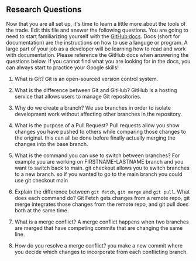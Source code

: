## Research Questions 

Now that you are all set up, it's time to learn a little more about the tools of the trade. Edit this file and answer the following questions. You are going to need to start familiarizing yourself with the [GitHub docs](https://docs.github.com/en). Docs (short for documentation) are the instructions on how to use a languge or program. A large part of your job as a developer will be learning how to read and work with documentation. Please reference the GitHub docs when answering the questions below. If you cannot find what you are looking for in the docs, you can always start to practice your Google skills!

1. What is Git?
Git is an open-sourced version control system.

2. What is the difference between Git and GitHub?
GitHub is a hosting service that allows users to manage Git repositories.

3. Why do we create a branch? 
We use branches in order to isolate development work without affecting other branches in the repository.

4. What is the purpose of a Pull Request?
Pull requests allow you show changes you have pushed to others while comparing those changes to the original. this can all be done before finally actually merging the changes into the base branch.

5. What is the command you can use to switch between branches? For example you are working on FIRSTNAME-LASTNAME branch and you want to switch back to main.
git checkout allows you to switch branches to a new branch. so if you wanted to go to the main branch you could use git checkout main

6. Explain the difference between `git fetch`, `git merge` and `git pull`. What does each command do?
Git Fetch gets changes from a remote repo, git merge integrates those changes from the remote repo, and git pull does both at the same time.

7. What is a merge conflict?
A merge conflict happens when two branches are merged that have competing commits that are changing the same line.

8. How do you resolve a merge conflict?
you make a new commit where you decide which changes to incorporate from each conflicting branch.
